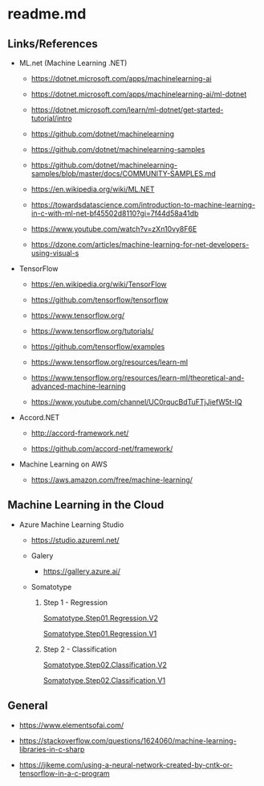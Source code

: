 # readme.md

## Links/References

*   ML.net (Machine Learning .NET)

    *   https://dotnet.microsoft.com/apps/machinelearning-ai

    *   https://dotnet.microsoft.com/apps/machinelearning-ai/ml-dotnet

    *   https://dotnet.microsoft.com/learn/ml-dotnet/get-started-tutorial/intro

    *   https://github.com/dotnet/machinelearning

    *   https://github.com/dotnet/machinelearning-samples

    *   https://github.com/dotnet/machinelearning-samples/blob/master/docs/COMMUNITY-SAMPLES.md

    *   https://en.wikipedia.org/wiki/ML.NET

    *   https://towardsdatascience.com/introduction-to-machine-learning-in-c-with-ml-net-bf45502d8110?gi=7f44d58a41db

    *   https://www.youtube.com/watch?v=zXn10vy8F6E

    *   https://dzone.com/articles/machine-learning-for-net-developers-using-visual-s

*   TensorFlow

    *   https://en.wikipedia.org/wiki/TensorFlow

    *   https://github.com/tensorflow/tensorflow

    *   https://www.tensorflow.org/

    *   https://www.tensorflow.org/tutorials/

    *   https://github.com/tensorflow/examples

    *   https://www.tensorflow.org/resources/learn-ml

    *   https://www.tensorflow.org/resources/learn-ml/theoretical-and-advanced-machine-learning

    *   https://www.youtube.com/channel/UC0rqucBdTuFTjJiefW5t-IQ

*   Accord.NET

    *   http://accord-framework.net/

    *   https://github.com/accord-net/framework/

*   Machine Learning on AWS

    *   https://aws.amazon.com/free/machine-learning/

## Machine Learning in the Cloud

*   Azure Machine Learning Studio

    *   https://studio.azureml.net/

    *   Galery

        *   https://gallery.azure.ai/

    *   Somatotype

        1.  Step 1 - Regression

            [Somatotype.Step01.Regression.V2]

            [Somatotype.Step01.Regression.V2]: https://studio.azureml.net/Home/ViewWorkspaceCached/f923495916604ddfb1a42a0098161ea9#Workspaces/Experiments/Experiment/f923495916604ddfb1a42a0098161ea9.f-id.5da854c269984c94b7e439c3e8a4ede5/ViewExperiment

            [Somatotype.Step01.Regression.V1]

            [Somatotype.Step01.Regression.V1]: https://studio.azureml.net/Home/ViewWorkspaceCached/f923495916604ddfb1a42a0098161ea9#Workspaces/Experiments/Experiment/f923495916604ddfb1a42a0098161ea9.f-id.90bf8fa9fade4034a618da885d049491/ViewExperiment

        2.  Step 2 - Classification

            [Somatotype.Step02.Classification.V2]

            [Somatotype.Step02.Classification.V2]: https://studio.azureml.net/Home/ViewWorkspaceCached/f923495916604ddfb1a42a0098161ea9#Workspaces/Experiments/Experiment/f923495916604ddfb1a42a0098161ea9.f-id.5da854c269984c94b7e439c3e8a4ede5/ViewExperiment

            [Somatotype.Step02.Classification.V1]

            [Somatotype.Step02.Classification.V1]: https://studio.azureml.net/Home/ViewWorkspaceCached/f923495916604ddfb1a42a0098161ea9#Workspaces/Experiments/Experiment/f923495916604ddfb1a42a0098161ea9.f-id.90bf8fa9fade4034a618da885d049491/ViewExperiment

## General

*   https://www.elementsofai.com/

*   https://stackoverflow.com/questions/1624060/machine-learning-libraries-in-c-sharp

*   https://jikeme.com/using-a-neural-network-created-by-cntk-or-tensorflow-in-a-c-program